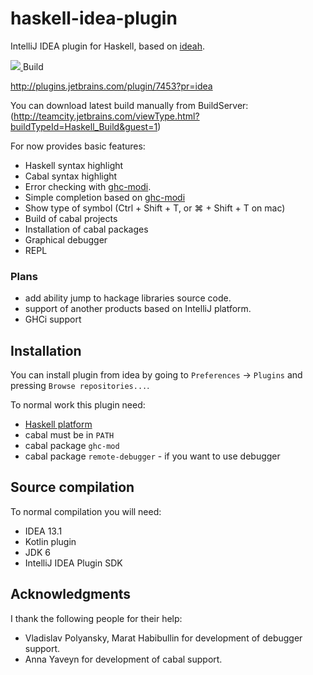 haskell-idea-plugin
===================

IntelliJ IDEA plugin for Haskell, based on [ideah](https://code.google.com/p/ideah/).

<div>
  <a href="http://teamcity.jetbrains.com/viewType.html?buildTypeId=Haskell_Build&guest=1">
    <img src="https://teamcity.jetbrains.com/app/rest/builds/buildType:(id:Haskell_Build)/statusIcon"/>
  </a>
  <span>Build</span>
</div>


http://plugins.jetbrains.com/plugin/7453?pr=idea

You can download latest build manually from BuildServer:
(http://teamcity.jetbrains.com/viewType.html?buildTypeId=Haskell_Build&guest=1)

For now provides basic features:
* Haskell syntax highlight
* Cabal syntax highlight
* Error checking with [ghc-modi](http://hackage.haskell.org/package/ghc-mod).
* Simple completion based on [ghc-modi](http://hackage.haskell.org/package/ghc-mod)
* Show type of symbol (Ctrl + Shift + T, or ⌘ + Shift + T on mac)
* Build of cabal projects
* Installation of cabal packages
* Graphical debugger
* REPL

### Plans

* add ability jump to hackage libraries source code.
* support of another products based on IntelliJ platform.
* GHCi support


## Installation

You can install plugin from idea by going to `Preferences` -> `Plugins` and pressing `Browse repositories...`.

To normal work this plugin need:
* [Haskell platform](http://www.haskell.org/platform/)
* cabal must be in `PATH`
* cabal package `ghc-mod`
* cabal package `remote-debugger` - if you want to use debugger

## Source compilation

To normal compilation you will need:
* IDEA 13.1
* Kotlin plugin
* JDK 6
* IntelliJ IDEA Plugin SDK

## Acknowledgments
I thank the following people for their help:
* Vladislav Polyansky, Marat Habibullin for development of debugger support.
* Anna Yaveyn for development of cabal support. 